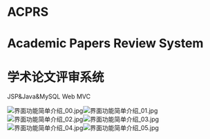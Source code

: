 # ACPRS
# Academic Papers Review System
# 学术论文评审系统
JSP&Java&MySQL Web MVC

![界面功能简单介绍_00.jpg](https://cdn.nlark.com/yuque/0/2020/jpeg/631670/1606035693573-df806c1a-f7a1-4019-8afc-2e43efe96c18.jpeg#align=left&display=inline&height=6336&margin=%5Bobject%20Object%5D&name=%E7%95%8C%E9%9D%A2%E5%8A%9F%E8%83%BD%E7%AE%80%E5%8D%95%E4%BB%8B%E7%BB%8D_00.jpg&originHeight=6336&originWidth=4896&size=826431&status=done&style=none&width=4896)![界面功能简单介绍_01.jpg](https://cdn.nlark.com/yuque/0/2020/jpeg/631670/1606035695171-97383700-4449-47ec-8af4-14208f6208b7.jpeg#align=left&display=inline&height=6336&margin=%5Bobject%20Object%5D&name=%E7%95%8C%E9%9D%A2%E5%8A%9F%E8%83%BD%E7%AE%80%E5%8D%95%E4%BB%8B%E7%BB%8D_01.jpg&originHeight=6336&originWidth=4896&size=1004047&status=done&style=none&width=4896)![界面功能简单介绍_02.jpg](https://cdn.nlark.com/yuque/0/2020/jpeg/631670/1606035696643-65c1142e-29ae-4da1-af89-39eeabf95ca6.jpeg#align=left&display=inline&height=6336&margin=%5Bobject%20Object%5D&name=%E7%95%8C%E9%9D%A2%E5%8A%9F%E8%83%BD%E7%AE%80%E5%8D%95%E4%BB%8B%E7%BB%8D_02.jpg&originHeight=6336&originWidth=4896&size=766486&status=done&style=none&width=4896)![界面功能简单介绍_03.jpg](https://cdn.nlark.com/yuque/0/2020/jpeg/631670/1606035698294-4b7a1cf4-f34b-4c8b-974c-c51eabe77292.jpeg#align=left&display=inline&height=6336&margin=%5Bobject%20Object%5D&name=%E7%95%8C%E9%9D%A2%E5%8A%9F%E8%83%BD%E7%AE%80%E5%8D%95%E4%BB%8B%E7%BB%8D_03.jpg&originHeight=6336&originWidth=4896&size=763672&status=done&style=none&width=4896)![界面功能简单介绍_04.jpg](https://cdn.nlark.com/yuque/0/2020/jpeg/631670/1606035699729-5ed83046-56b5-47ac-852b-bc8741868194.jpeg#align=left&display=inline&height=6336&margin=%5Bobject%20Object%5D&name=%E7%95%8C%E9%9D%A2%E5%8A%9F%E8%83%BD%E7%AE%80%E5%8D%95%E4%BB%8B%E7%BB%8D_04.jpg&originHeight=6336&originWidth=4896&size=819419&status=done&style=none&width=4896)![界面功能简单介绍_05.jpg](https://cdn.nlark.com/yuque/0/2020/jpeg/631670/1606035702447-39ccbe79-280e-4b51-baa4-b3a99b70e4e4.jpeg#align=left&display=inline&height=6336&margin=%5Bobject%20Object%5D&name=%E7%95%8C%E9%9D%A2%E5%8A%9F%E8%83%BD%E7%AE%80%E5%8D%95%E4%BB%8B%E7%BB%8D_05.jpg&originHeight=6336&originWidth=4896&size=873452&status=done&style=none&width=4896)
